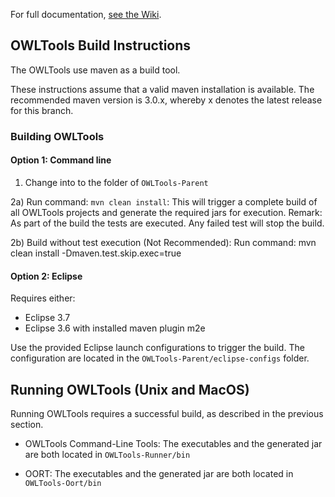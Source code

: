 For full documentation, [see the Wiki](https://github.com/owlcollab/owltools/wiki).

## OWLTools Build Instructions

The OWLTools use maven as a build tool. 

These instructions assume that a valid maven installation is available. The recommended maven version is 3.0.x, whereby x denotes the latest release for this branch. 

### Building OWLTools

#### Option 1: Command line

1) Change into to the folder of `OWLTools-Parent`

2a) Run command: `mvn clean install`: This will trigger a complete build of all OWLTools projects and generate the required jars for execution. Remark: As part of the build the tests are executed. Any failed test will stop the build.

2b) Build without test execution (Not Recommended): Run command: mvn clean install -Dmaven.test.skip.exec=true
  
#### Option 2: Eclipse

Requires either: 
* Eclipse 3.7
* Eclipse 3.6 with installed maven plugin m2e

Use the provided Eclipse launch configurations to trigger the build. The configuration are located in the `OWLTools-Parent/eclipse-configs` folder.


## Running OWLTools (Unix and MacOS)

Running OWLTools requires a successful build, as described in the previous section.
 
+ OWLTools Command-Line Tools: The executables and the generated jar are both located in `OWLTools-Runner/bin`

+ OORT: The executables and the generated jar are both located in `OWLTools-Oort/bin`
